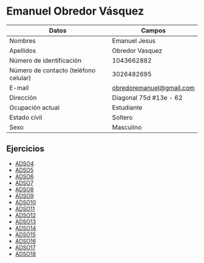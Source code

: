 # Emanuel Obredor Vásquez
  
|Datos|Campos|
|-----|-----|
|Nombres|Emanuel Jesus|  
|Apellidos|Obredor Vasquez|  
|Número de identificación|1043662882|
|Número de contacto (teléfono celular)|3026482695|
|E-mail|obredoremanuel@gmail.com|
|Dirección|Diagonal 75d #13e - 62|
|Ocupación actual|Estudiante|
|Estado cívil|Soltero|
|Sexo|Masculino|  

## Ejercicios
- [ADSO4](/Emanuel_Obredor/Contenido/Ciclo%20For.md)  
- [ADSO5](/Emanuel_Obredor/Contenido/Ciclo%20MQ(1).md)  
- [ADSO6](/Emanuel_Obredor/Contenido/Ciclo%20MQ(2).md)  
- [ADSO7](/Emanuel_Obredor/Contenido/Formularios/)  
- [ADSO8](/Emanuel_Obredor/Contenido/Objetos%2C%20clases%20y%20m%C3%A9todos.md)  
- [ADSO9](/Emanuel_Obredor/Contenido/Par%C3%A1metros%20y%20Constructores.md)
- [ADSO10](/Emanuel_Obredor/Contenido/Herencia/)
- [ADSO11](/Emanuel_Obredor/Contenido/Agregacion_y_composicion.md)
- [ADSO12](Contenido/Clase%20abstracta%20y%20m%C3%A9todo%20est%C3%A1tico.md)
- [ADSO13](Contenido/Peticiones%20a%20Json/)
- [ADSO14](Contenido/Peticiones%20a%20Json%20con%20Lista/)
- [ADSO15](Contenido/CustomPaint/)
- [ADSO16](https://emanuelobredor18.github.io/)
- [ADSO17](Contenido/Caninos%20y%20Felinos/index.html)
- [ADSO18](Contenido/Bancoop/index.html)